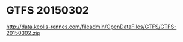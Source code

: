 GTFS 20150302
=============
http://data.keolis-rennes.com/fileadmin/OpenDataFiles/GTFS/GTFS-20150302.zip
